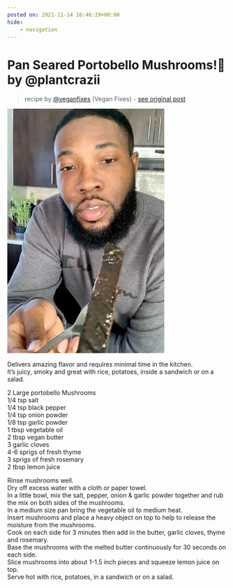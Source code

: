 ```yaml
---
posted on: 2021-11-14 16:46:29+00:00
hide:
    - navigation
---
```


# Pan Seared Portobello Mushrooms!🍄 by @plantcrazii 

> recipe by [@veganfixes](https://www.instagram.com/veganfixes/) 
(Vegan Fixes) - [see original post](https://instagram.com/p/CWQ3IOtBAWL)

![](../img/veganfixes_14-11-2021_1611.png)

Delivers amazing flavor and requires minimal time in the kitchen.  
It’s juicy, smoky and great with rice, potatoes, inside a sandwich or on a salad.  
  
2 Large portobello Mushrooms  
1/4 tsp salt  
1/4 tsp black pepper   
1/4 tsp onion powder  
1/8 tsp garlic powder  
1 tbsp vegetable oil  
2 tbsp vegan butter   
3 garlic cloves  
4-6 sprigs of fresh thyme  
3 sprigs of fresh rosemary   
2 tbsp lemon juice  
  
Rinse mushrooms well.  
Dry off excess water with a cloth or paper towel.  
In a little bowl, mix the salt, pepper, onion & garlic powder together and rub the mix on both sides of the mushrooms.   
In a medium size pan bring the vegetable oil to medium heat.  
Insert mushrooms and place a heavy object on top to help to release the moisture from the mushrooms.  
Cook on each side for 3 minutes then add in the butter, garlic cloves, thyme and rosemary.  
Base the mushrooms with the melted butter continuously for 30 seconds on each side.  
Slice mushrooms into about 1-1.5 inch pieces and squeeze lemon juice on top.  
Serve hot with rice, potatoes, in a sandwich or on a salad.   